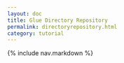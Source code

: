 ```yaml
---
layout: doc
title: Glue Directory Repository
permalink: directoryrepository.html
category: tutorial
---
```



{% include nav.markdown %}